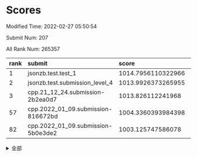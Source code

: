 # Scores

Modified Time: 2022-02-27 05:50:54

Submit Num: 207

All Rank Num: 265357

| rank |               submit               |       score        |       sigma        | pk_num |
| :--- | :--------------------------------- | :----------------- | :----------------- | :----- |
| 1    | jsonzb.test.test_1                 | 1014.7956110322966 | 0.8238200965711814 | 5130   |
| 2    | jsonzb.test.submission_level_4     | 1013.9926373265955 | 0.8350572344858344 | 5122   |
| 3    | cpp.21_12_24.submission-2b2ea0d7   | 1013.826112241968  | 0.8235641182188157 | 5131   |
| 57   | cpp.2022_01_09.submission-816672bd | 1004.3360393984398 | 0.7195954788077896 | 5132   |
| 82   | cpp.2022_01_09.submission-5b0e3de2 | 1003.125747586078  | 0.7179355513861301 | 5127   |


<details>
<summary>全部</summary>

| rank |                 submit                 |       score        |       sigma        | pk_num |
| :--- | :------------------------------------- | :----------------- | :----------------- | :----- |
| 1    | jsonzb.test.test_1                     | 1014.7956110322966 | 0.8238200965711814 | 5130   |
| 2    | jsonzb.test.submission_level_4         | 1013.9926373265955 | 0.8350572344858344 | 5122   |
| 3    | cpp.21_12_24.submission-2b2ea0d7       | 1013.826112241968  | 0.8235641182188157 | 5131   |
| 4    | gobigger.level_3.submission_level_3_44 | 1011.842432696273  | 0.7720514883807532 | 5127   |
| 5    | gobigger.level_3.submission_level_3_15 | 1011.5601019338658 | 0.7698983869181253 | 5124   |
| 6    | gobigger.level_3.submission_level_3_4  | 1011.2595471735152 | 0.7637946756510388 | 5127   |
| 7    | gobigger.level_3.submission_level_3_19 | 1011.2104215686666 | 0.777541626738243  | 5128   |
| 8    | gobigger.level_3.submission_level_3_46 | 1010.8499535482298 | 0.7755564933940751 | 5122   |
| 9    | gobigger.level_3.submission_level_3_38 | 1010.8173160275237 | 0.759358875074778  | 5132   |
| 10   | gobigger.level_3.submission_level_3_34 | 1010.8046096176839 | 0.777526311494179  | 5131   |
| 11   | gobigger.level_3.submission_level_3_33 | 1010.5741517461867 | 0.7721828862390926 | 5129   |
| 12   | gobigger.level_3.submission_level_3_17 | 1010.5512755342802 | 0.7694205984827698 | 5131   |
| 13   | gobigger.level_3.submission_level_3_39 | 1010.4678272764056 | 0.7907331182476751 | 5134   |
| 14   | gobigger.level_3.submission_level_3_28 | 1010.4400614383921 | 0.7652041139846764 | 5131   |
| 15   | gobigger.level_3.submission_level_3_26 | 1010.3977213625944 | 0.7595874496124979 | 5128   |
| 16   | gobigger.level_3.submission_level_3_29 | 1010.3091518902172 | 0.7589004570051262 | 5128   |
| 17   | gobigger.level_3.submission_level_3_18 | 1010.2439522833425 | 0.7437440503814484 | 5128   |
| 18   | gobigger.level_3.submission_level_3_35 | 1010.2052431856397 | 0.766638749068086  | 5124   |
| 19   | gobigger.level_3.submission_level_3_8  | 1010.1875640908543 | 0.7725728924877676 | 5127   |
| 20   | gobigger.level_3.submission_level_3_21 | 1010.1618895968927 | 0.7414794631592513 | 5126   |
| 21   | gobigger.level_3.submission_level_3_40 | 1010.156519240673  | 0.7680056020106748 | 5128   |
| 22   | gobigger.level_3.submission_level_3_9  | 1010.1401791691593 | 0.7423703276819057 | 5131   |
| 23   | gobigger.level_3.submission_level_3_22 | 1010.0963745215985 | 0.7790287217977601 | 5127   |
| 24   | gobigger.level_3.submission_level_3_25 | 1010.0572227248367 | 0.7612996593975262 | 5125   |
| 25   | gobigger.level_3.submission_level_3_27 | 1010.0542187740236 | 0.775920329091243  | 5122   |
| 26   | gobigger.level_3.submission_level_3_5  | 1009.9768683694522 | 0.7627826979645267 | 5121   |
| 27   | gobigger.level_3.submission_level_3_0  | 1009.9723304034479 | 0.7374542288304234 | 5123   |
| 28   | gobigger.level_3.submission_level_3_37 | 1009.863394326898  | 0.7392201381158477 | 5130   |
| 29   | gobigger.level_3.submission_level_3_43 | 1009.855009100568  | 0.7450217243271381 | 5125   |
| 30   | gobigger.level_3.submission_level_3_14 | 1009.7902354141751 | 0.7353523100166405 | 5130   |
| 31   | gobigger.level_3.submission_level_3_3  | 1009.7680304262    | 0.744176632572273  | 5126   |
| 32   | gobigger.level_3.submission_level_3_1  | 1009.7237194809389 | 0.7373782453225628 | 5128   |
| 33   | gobigger.level_3.submission_level_3_20 | 1009.683208633865  | 0.7514543786261476 | 5133   |
| 34   | gobigger.level_3.submission_level_3_47 | 1009.6468340983624 | 0.7377257700647918 | 5135   |
| 35   | gobigger.level_3.submission_level_3_41 | 1009.6437324491952 | 0.7452713275998472 | 5124   |
| 36   | gobigger.level_3.submission_level_3_24 | 1009.577223386088  | 0.7477457527640622 | 5126   |
| 37   | gobigger.level_3.submission_level_3_10 | 1009.5462909826202 | 0.7502506807617878 | 5126   |
| 38   | gobigger.level_3.submission_level_3_7  | 1009.5219890900993 | 0.7540228019476429 | 5124   |
| 39   | gobigger.level_3.submission_level_3_42 | 1009.5086735937659 | 0.7467913906685996 | 5126   |
| 40   | gobigger.level_3.submission_level_3_2  | 1009.4831998201302 | 0.7607521877644342 | 5131   |
| 41   | gobigger.level_3.submission_level_3_12 | 1009.4532913269934 | 0.7662723858819057 | 5128   |
| 42   | gobigger.level_3.submission_level_3_6  | 1009.451859486915  | 0.7590839145012449 | 5128   |
| 43   | gobigger.level_3.submission_level_3_23 | 1009.28215617848   | 0.7386787468024075 | 5129   |
| 44   | gobigger.level_3.submission_level_3_45 | 1009.2782424032165 | 0.7755950731044502 | 5129   |
| 45   | gobigger.level_3.submission_level_3_30 | 1009.2662086640951 | 0.7257508269584709 | 5127   |
| 46   | gobigger.level_3.submission_level_3_32 | 1009.2543208754445 | 0.7571695568664601 | 5129   |
| 47   | gobigger.level_3.submission_level_3_36 | 1009.1423487273038 | 0.7452117538244416 | 5128   |
| 48   | gobigger.level_3.submission_level_3_48 | 1008.8792198040079 | 0.7380229595952675 | 5129   |
| 49   | gobigger.level_3.submission_level_3_31 | 1008.860202928457  | 0.7373468869081997 | 5129   |
| 50   | gobigger.level_3.submission_level_3_11 | 1008.5345651299363 | 0.7479106011438467 | 5128   |
| 51   | gobigger.level_3.submission_level_3_49 | 1008.4693185367686 | 0.751886910451464  | 5131   |
| 52   | gobigger.level_3.submission_level_3_16 | 1008.1614989938557 | 0.7447983568372231 | 5119   |
| 53   | gobigger.level_3.submission_level_3_13 | 1008.107141908989  | 0.7509552559159122 | 5130   |
| 54   | gobigger.level_1.submission_level_1_5  | 1005.0345947852933 | 0.7125013888265522 | 5125   |
| 55   | gobigger.level_1.submission_level_1_42 | 1005.0210287984454 | 0.7183810275159388 | 5125   |
| 56   | gobigger.level_1.submission_level_1_29 | 1004.691542297747  | 0.7264583308475016 | 5127   |
| 57   | cpp.2022_01_09.submission-816672bd     | 1004.3360393984398 | 0.7195954788077896 | 5132   |
| 58   | gobigger.level_1.submission_level_1_16 | 1004.3345879229644 | 0.7249094881100746 | 5130   |
| 59   | gobigger.level_1.submission_level_1_1  | 1004.310136808155  | 0.70863726735227   | 5124   |
| 60   | gobigger.level_1.submission_level_1_48 | 1004.2244797538623 | 0.7235705683053619 | 5120   |
| 61   | gobigger.level_1.submission_level_1_12 | 1004.1101273529321 | 0.7209681183836673 | 5130   |
| 62   | gobigger.level_1.submission_level_1_19 | 1004.0718975370248 | 0.7125303861886528 | 5125   |
| 63   | gobigger.level_1.submission_level_1_34 | 1004.0162573670206 | 0.7214265285595456 | 5132   |
| 64   | gobigger.level_1.submission_level_1_47 | 1004.0145453985598 | 0.7156712435920727 | 5123   |
| 65   | gobigger.level_1.submission_level_1_13 | 1003.9943254553098 | 0.725839601983428  | 5126   |
| 66   | gobigger.level_1.submission_level_1_6  | 1003.8820322045949 | 0.7176216872711687 | 5126   |
| 67   | gobigger.level_1.submission_level_1_24 | 1003.8270254308223 | 0.7133874215168972 | 5126   |
| 68   | gobigger.level_1.submission_level_1_38 | 1003.8238792864973 | 0.71627605779023   | 5130   |
| 69   | gobigger.level_1.submission_level_1_26 | 1003.8095540659326 | 0.7186881738914609 | 5128   |
| 70   | gobigger.level_1.submission_level_1_21 | 1003.7132133004941 | 0.7189320502371918 | 5122   |
| 71   | gobigger.level_1.submission_level_1_2  | 1003.6965803544197 | 0.7181098993358939 | 5131   |
| 72   | gobigger.level_1.submission_level_1_22 | 1003.6607827765058 | 0.7098507164496949 | 5127   |
| 73   | gobigger.level_1.submission_level_1_40 | 1003.5569339122809 | 0.7157670976448608 | 5127   |
| 74   | gobigger.level_1.submission_level_1_23 | 1003.5426748412535 | 0.7230963874869321 | 5132   |
| 75   | gobigger.level_1.submission_level_1_32 | 1003.4532512233711 | 0.727105850352871  | 5129   |
| 76   | gobigger.level_1.submission_level_1_46 | 1003.4029884776799 | 0.7236540886511311 | 5126   |
| 77   | gobigger.level_1.submission_level_1_14 | 1003.3510653898934 | 0.7100355054328151 | 5126   |
| 78   | gobigger.level_1.submission_level_1_0  | 1003.3031601689271 | 0.7283409568622521 | 5127   |
| 79   | gobigger.level_1.submission_level_1_7  | 1003.3025491822585 | 0.7106936882923269 | 5126   |
| 80   | gobigger.level_1.submission_level_1_44 | 1003.1748011641474 | 0.7172971481545687 | 5130   |
| 81   | gobigger.level_1.submission_level_1_36 | 1003.1303215598707 | 0.7063700030081159 | 5123   |
| 82   | cpp.2022_01_09.submission-5b0e3de2     | 1003.125747586078  | 0.7179355513861301 | 5127   |
| 83   | gobigger.level_1.submission_level_1_17 | 1003.0713066025556 | 0.7145177081219947 | 5128   |
| 84   | gobigger.level_1.submission_level_1_15 | 1003.0332221548167 | 0.7230229603340764 | 5126   |
| 85   | gobigger.level_1.submission_level_1_31 | 1003.0042423913162 | 0.7298889887968589 | 5129   |
| 86   | gobigger.level_1.submission_level_1_30 | 1003.0022146414751 | 0.7011673598084922 | 5126   |
| 87   | gobigger.level_1.submission_level_1_37 | 1002.9552284967428 | 0.7068502107697914 | 5135   |
| 88   | gobigger.level_1.submission_level_1_39 | 1002.8902468017737 | 0.7025035229173591 | 5128   |
| 89   | gobigger.level_1.submission_level_1_25 | 1002.8719821854103 | 0.7221443020987974 | 5128   |
| 90   | gobigger.level_1.submission_level_1_41 | 1002.8624960247654 | 0.725138650904096  | 5122   |
| 91   | gobigger.level_1.submission_level_1_18 | 1002.8304148507003 | 0.7117639948614558 | 5133   |
| 92   | gobigger.level_1.submission_level_1_4  | 1002.8121502465127 | 0.7217348507642708 | 5127   |
| 93   | gobigger.level_1.submission_level_1_11 | 1002.7881108367251 | 0.7074470061682362 | 5127   |
| 94   | gobigger.level_1.submission_level_1_10 | 1002.779412817058  | 0.7196085900515763 | 5133   |
| 95   | gobigger.level_1.submission_level_1_28 | 1002.7715263313739 | 0.7180930468482372 | 5125   |
| 96   | gobigger.level_1.submission_level_1_35 | 1002.7284088527706 | 0.7154058891649455 | 5130   |
| 97   | gobigger.level_1.submission_level_1_20 | 1002.6927126759729 | 0.7179643296591236 | 5121   |
| 98   | gobigger.level_1.submission_level_1_9  | 1002.6505533903197 | 0.7087867448992874 | 5127   |
| 99   | gobigger.level_1.submission_level_1_49 | 1002.6062641102254 | 0.7148305736041272 | 5126   |
| 100  | gobigger.level_1.submission_level_1_8  | 1002.5441206794449 | 0.7132885480909175 | 5125   |
| 101  | gobigger.level_1.submission_level_1_27 | 1002.3887382273796 | 0.7051717749078518 | 5132   |
| 102  | gobigger.level_1.submission_level_1_3  | 1002.3679865441717 | 0.7136601526697663 | 5132   |
| 103  | gobigger.level_1.submission_level_1_43 | 1002.0255144328619 | 0.7227196599198206 | 5130   |
| 104  | gobigger.level_1.submission_level_1_45 | 1001.8416353784152 | 0.7160213003238705 | 5132   |
| 105  | gobigger.level_1.submission_level_1_33 | 1001.6835395323974 | 0.7067919532036999 | 5129   |
| 106  | gobigger.random.submission_random_28   | 997.2325978536909  | 0.7112662320939995 | 5126   |
| 107  | gobigger.random.submission_random_47   | 997.2093576810133  | 0.6990967726101851 | 5132   |
| 108  | gobigger.random.submission_random_10   | 997.0614097542074  | 0.7126740332622777 | 5127   |
| 109  | gobigger.random.submission_random_22   | 996.9574126460867  | 0.7028368717061594 | 5124   |
| 110  | gobigger.random.submission_random_15   | 996.911343007483   | 0.7057898712729495 | 5130   |
| 111  | gobigger.random.submission_random_1    | 996.7923124213106  | 0.7157755222616702 | 5126   |
| 112  | gobigger.random.submission_random_35   | 996.7878936865538  | 0.7114962915898762 | 5131   |
| 113  | gobigger.random.submission_random_38   | 996.6775341523567  | 0.7034619601196359 | 5131   |
| 114  | gobigger.random.submission_random_26   | 996.580236622663   | 0.7005705361912724 | 5125   |
| 115  | gobigger.random.submission_random_27   | 996.4626648407182  | 0.706377636252028  | 5125   |
| 116  | gobigger.random.submission_random_48   | 996.4033140639283  | 0.699532348446093  | 5130   |
| 117  | gobigger.random.submission_random_21   | 996.3547717377946  | 0.6988371665236054 | 5124   |
| 118  | gobigger.random.submission_random_32   | 996.3295655383458  | 0.7077731451161763 | 5135   |
| 119  | gobigger.random.submission_random_19   | 996.2988414908008  | 0.7096569911187534 | 5124   |
| 120  | gobigger.random.submission_random_20   | 996.2723192718896  | 0.7137145564979127 | 5127   |
| 121  | gobigger.random.submission_random_23   | 996.2566757577551  | 0.7115490315048603 | 5126   |
| 122  | gobigger.random.submission_random_17   | 996.182354919971   | 0.6975425202230373 | 5122   |
| 123  | gobigger.random.submission_random_49   | 996.1206524021363  | 0.702660608173935  | 5122   |
| 124  | gobigger.random.submission_random_13   | 996.0611111780078  | 0.7179796956750796 | 5128   |
| 125  | gobigger.random.submission_random_45   | 996.0483505230013  | 0.7155719334519908 | 5130   |
| 126  | gobigger.random.submission_random_37   | 996.0098785501447  | 0.7097909944789836 | 5128   |
| 127  | gobigger.random.submission_random_33   | 995.9824868615127  | 0.7112222260987905 | 5128   |
| 128  | gobigger.random.submission_random_36   | 995.9085837200525  | 0.7129238844482306 | 5126   |
| 129  | gobigger.random.submission_random_40   | 995.8725508502876  | 0.7216261131334879 | 5129   |
| 130  | gobigger.random.submission_random_4    | 995.8615677030159  | 0.705837874654073  | 5129   |
| 131  | gobigger.random.submission_random_2    | 995.8167218180649  | 0.7318595103610006 | 5128   |
| 132  | gobigger.random.submission_random_41   | 995.7910446290407  | 0.7096993318289904 | 5128   |
| 133  | gobigger.random.submission_random_42   | 995.6947147609669  | 0.7032131967782771 | 5130   |
| 134  | gobigger.random.submission_random_6    | 995.6827786428174  | 0.7135016880827555 | 5133   |
| 135  | gobigger.random.submission_random_5    | 995.5899970055533  | 0.7297125602961083 | 5129   |
| 136  | gobigger.random.submission_random_18   | 995.5767975015646  | 0.7104992854790135 | 5131   |
| 137  | gobigger.random.submission_random_34   | 995.4622484137291  | 0.6972304248873491 | 5129   |
| 138  | gobigger.random.submission_random_46   | 995.4367754514486  | 0.7145809106478643 | 5132   |
| 139  | gobigger.random.submission_random_9    | 995.4248924068132  | 0.707242369626243  | 5129   |
| 140  | gobigger.random.submission_random_0    | 995.378574414756   | 0.7152113884067215 | 5128   |
| 141  | gobigger.random.submission_random_7    | 995.3603971605028  | 0.7139235139230135 | 5126   |
| 142  | gobigger.random.submission_random_43   | 995.330579035316   | 0.7268233578856181 | 5121   |
| 143  | gobigger.random.submission_random_44   | 995.2300333977148  | 0.7166329279472046 | 5127   |
| 144  | gobigger.random.submission_random_14   | 995.1562778300903  | 0.7004359520939872 | 5124   |
| 145  | gobigger.random.submission_random_24   | 995.144025483152   | 0.7114924224023141 | 5128   |
| 146  | gobigger.random.submission_random_16   | 995.1276712728068  | 0.716666549135426  | 5128   |
| 147  | gobigger.random.submission_random_12   | 995.1054870561238  | 0.7043975315636226 | 5126   |
| 148  | gobigger.random.submission_random_3    | 995.0851825803253  | 0.703674065154639  | 5127   |
| 149  | gobigger.random.submission_random_30   | 994.9591730615379  | 0.7061999724955197 | 5129   |
| 150  | gobigger.random.submission_random_11   | 994.950406771448   | 0.7086169616231774 | 5128   |
| 151  | gobigger.random.submission_random_25   | 994.9086645798857  | 0.7198664843199379 | 5129   |
| 152  | gobigger.random.submission_random_8    | 994.590567162023   | 0.7248161254810289 | 5123   |
| 153  | gobigger.level_2.submission_level_2_19 | 994.4375140154211  | 0.7328791617954975 | 5126   |
| 154  | gobigger.random.submission_random_29   | 994.3771200879554  | 0.7237469798970941 | 5130   |
| 155  | gobigger.level_2.submission_level_2_42 | 994.3587672761748  | 0.7211396884690525 | 5127   |
| 156  | gobigger.random.submission_random_39   | 994.3565882659698  | 0.7157238956134079 | 5124   |
| 157  | gobigger.level_2.submission_level_2_30 | 994.2303183900847  | 0.7192222846346945 | 5127   |
| 158  | gobigger.level_2.submission_level_2_45 | 994.1495355841915  | 0.7271917629542    | 5126   |
| 159  | gobigger.level_2.submission_level_2_39 | 994.0417562541721  | 0.7351954557293343 | 5127   |
| 160  | gobigger.random.submission_random_31   | 994.0109056396003  | 0.6991356618226947 | 5127   |
| 161  | gobigger.level_2.submission_level_2_4  | 993.9703239324067  | 0.733984457130262  | 5125   |
| 162  | gobigger.level_2.submission_level_2_10 | 993.330165204188   | 0.7323782992313502 | 5122   |
| 163  | gobigger.level_2.submission_level_2_1  | 993.2353862418101  | 0.7258849739636797 | 5129   |
| 164  | gobigger.level_2.submission_level_2_12 | 993.1842236204791  | 0.7558415468849832 | 5130   |
| 165  | gobigger.level_2.submission_level_2_37 | 993.0850470379911  | 0.7426093191169311 | 5129   |
| 166  | gobigger.level_2.submission_level_2_7  | 992.9968612937829  | 0.7400550745249195 | 5131   |
| 167  | gobigger.level_2.submission_level_2_3  | 992.9736541582116  | 0.7381815602888694 | 5125   |
| 168  | gobigger.level_2.submission_level_2_28 | 992.8686955331083  | 0.7358326453357161 | 5127   |
| 169  | gobigger.level_2.submission_level_2_13 | 992.837743794593   | 0.7310061131732888 | 5133   |
| 170  | gobigger.level_2.submission_level_2_15 | 992.8236225396282  | 0.7317414515497801 | 5127   |
| 171  | gobigger.level_2.submission_level_2_8  | 992.7713364716473  | 0.7347028550041168 | 5129   |
| 172  | gobigger.level_2.submission_level_2_20 | 992.7594919920491  | 0.7314145951016674 | 5129   |
| 173  | gobigger.level_2.submission_level_2_0  | 992.7308215994595  | 0.728043699198609  | 5132   |
| 174  | gobigger.level_2.submission_level_2_41 | 992.6797178116136  | 0.7371212961480773 | 5129   |
| 175  | gobigger.level_2.submission_level_2_23 | 992.6178109640194  | 0.7289287876306264 | 5124   |
| 176  | gobigger.level_2.submission_level_2_48 | 992.6111789178368  | 0.7536350025814786 | 5128   |
| 177  | gobigger.level_2.submission_level_2_43 | 992.5693285681297  | 0.7415489155409019 | 5129   |
| 178  | gobigger.level_2.submission_level_2_46 | 992.5276815475729  | 0.7391604910018408 | 5131   |
| 179  | gobigger.level_2.submission_level_2_40 | 992.5130585293083  | 0.7307093387343871 | 5135   |
| 180  | gobigger.level_2.submission_level_2_29 | 992.4759902591711  | 0.7391425479953185 | 5127   |
| 181  | gobigger.level_2.submission_level_2_26 | 992.4716462101991  | 0.7576850781507768 | 5131   |
| 182  | gobigger.level_2.submission_level_2_44 | 992.0718411032353  | 0.7195123043625291 | 5126   |
| 183  | gobigger.level_2.submission_level_2_16 | 992.0121380414355  | 0.7474273323710787 | 5127   |
| 184  | gobigger.level_2.submission_level_2_9  | 991.9660782397194  | 0.7502932991966969 | 5124   |
| 185  | gobigger.level_2.submission_level_2_32 | 991.917548951388   | 0.7599195971481687 | 5127   |
| 186  | gobigger.level_2.submission_level_2_21 | 991.7675613072471  | 0.7420907882265417 | 5127   |
| 187  | gobigger.level_2.submission_level_2_14 | 991.7591836364581  | 0.7533970858849939 | 5129   |
| 188  | gobigger.level_2.submission_level_2_5  | 991.6439644230672  | 0.7491233911238329 | 5129   |
| 189  | gobigger.level_2.submission_level_2_2  | 991.6381685594978  | 0.7603839827244997 | 5133   |
| 190  | gobigger.level_2.submission_level_2_6  | 991.626098904702   | 0.7576515130925208 | 5128   |
| 191  | gobigger.level_2.submission_level_2_31 | 991.5643547347108  | 0.742172318701741  | 5127   |
| 192  | gobigger.level_2.submission_level_2_34 | 991.5607961720019  | 0.7489169014140512 | 5128   |
| 193  | gobigger.level_2.submission_level_2_25 | 991.5559780102927  | 0.7328675591301278 | 5129   |
| 194  | gobigger.level_2.submission_level_2_35 | 991.5110318217913  | 0.7420155995579827 | 5125   |
| 195  | gobigger.level_2.submission_level_2_17 | 991.3646076824407  | 0.7549551275491764 | 5130   |
| 196  | gobigger.level_2.submission_level_2_18 | 991.3469895096049  | 0.7498694763187677 | 5124   |
| 197  | gobigger.level_2.submission_level_2_38 | 991.3291091930007  | 0.7388092940755692 | 5130   |
| 198  | gobigger.level_2.submission_level_2_27 | 991.2359575564568  | 0.7557716111063528 | 5126   |
| 199  | gobigger.level_2.submission_level_2_24 | 991.2007052455314  | 0.7367440350790148 | 5128   |
| 200  | gobigger.level_2.submission_level_2_36 | 990.9283735036131  | 0.7741759344268602 | 5131   |
| 201  | gobigger.level_2.submission_level_2_49 | 990.9090550856031  | 0.7440769383987846 | 5127   |
| 202  | gobigger.level_2.submission_level_2_33 | 990.6852327862072  | 0.7616894223311226 | 5128   |
| 203  | gobigger.level_2.submission_level_2_47 | 990.6764887815834  | 0.7530110698136481 | 5125   |
| 204  | gobigger.level_2.submission_level_2_11 | 990.6524221613636  | 0.7464894764181919 | 5122   |
| 205  | gobigger.level_2.submission_level_2_22 | 990.0345549830844  | 0.7588165600312266 | 5127   |
| 206  | gobigger.none.submission_none_0        | 978.5193038363503  | 1.289523915173308  | 5129   |
| 207  | gobigger.none.submission_none_1        | 976.2853983821835  | 1.4630369027152035 | 5133   |

</details>